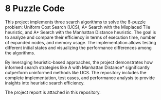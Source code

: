 # 8 Puzzle Code
This project implements three search algorithms to solve the 8-puzzle problem: Uniform Cost Search (UCS), A* Search with the Misplaced Tile heuristic, and A* Search with the Manhattan Distance heuristic. The goal is to analyze and compare their efficiency in terms of execution time, number of expanded nodes, and memory usage. The implementation allows testing different initial states and visualizing the performance differences among the algorithms.

By leveraging heuristic-based approaches, the project demonstrates how informed search strategies like A with Manhattan Distance* significantly outperform uninformed methods like UCS. The repository includes the complete implementation, test cases, and performance analysis to provide insights into heuristic search efficiency.

The project report is attached in this repository.
